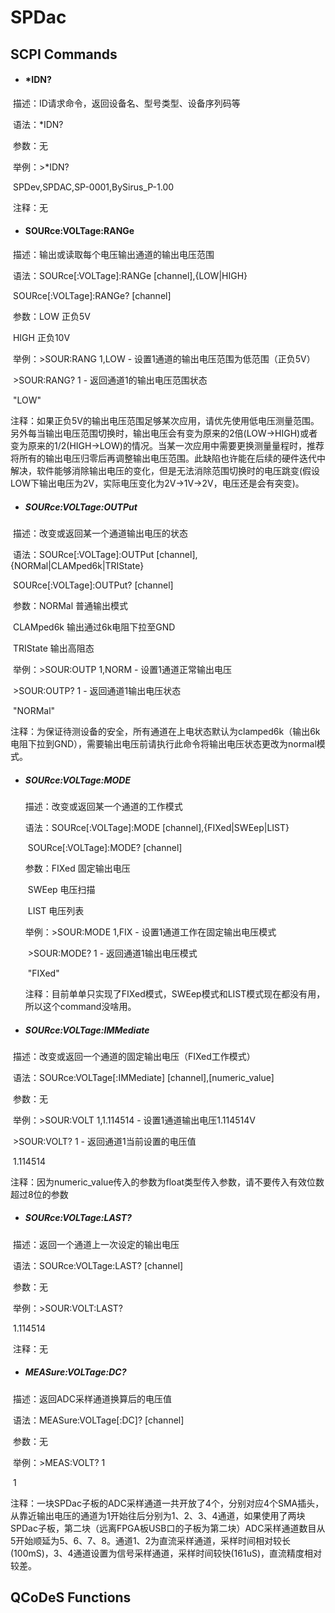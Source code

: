 # SPDac

## SCPI Commands

- #### *IDN?

​	描述：ID请求命令，返回设备名、型号类型、设备序列码等

​	语法：*IDN?

​	参数：无

​	举例：>*IDN?

​		   SPDev,SPDAC,SP-0001,BySirus_P-1.00

​	注释：无

- #### SOURce:VOLTage:RANGe

​	描述：输出或读取每个电压输出通道的输出电压范围

​	语法：SOURce[:VOLTage]:RANGe  [channel],{LOW|HIGH}

​		   SOURce[:VOLTage]:RANGe? [channel]

​	参数：LOW	 正负5V

​		   HIGH	正负10V

​	举例：>SOUR:RANG 1,LOW	- 设置1通道的输出电压范围为低范围（正负5V）

​		   >SOUR:RANG? 1	       - 返回通道1的输出电压范围状态

​		   "LOW"

​	注释：如果正负5V的输出电压范围足够某次应用，请优先使用低电压测量范围。另外每当输出电压范围切换时，输出电压会有变为原来的2倍(LOW->HIGH)或者变为原来的1/2(HIGH->LOW)的情况。当某一次应用中需要更换测量量程时，推荐将所有的输出电压归零后再调整输出电压范围。此缺陷也许能在后续的硬件迭代中解决，软件能够消除输出电压的变化，但是无法消除范围切换时的电压跳变(假设LOW下输出电压为2V，实际电压变化为2V->1V->2V，电压还是会有突变)。

- ##### SOURce:VOLTage:OUTPut

​	描述：改变或返回某一个通道输出电压的状态

​	语法：SOURce[:VOLTage]:OUTPut [channel],{NORMal|CLAMped6k|TRIState}

​		   SOURce[:VOLTage]:OUTPut? [channel]

​	参数：NORMal		普通输出模式

​		   CLAMped6k	  输出通过6k电阻下拉至GND

​		   TRIState		输出高阻态

​	举例：>SOUR:OUTP 1,NORM	- 设置1通道正常输出电压

​		   >SOUR:OUTP? 1		  - 返回通道1输出电压状态

​		   "NORMal"

​	注释：为保证待测设备的安全，所有通道在上电状态默认为clamped6k（输出6k电阻下拉到GND），需要输出电压前请执行此命令将输出电压状态更改为normal模式。

- ##### SOURce:VOLTage:MODE

  描述：改变或返回某一个通道的工作模式

  语法：SOURce[:VOLTage]:MODE [channel],{FIXed|SWEep|LIST}

  ​	   SOURce[:VOLTage]:MODE? [channel]

  参数：FIXed	   固定输出电压

  ​	   SWEep	电压扫描

  ​	   LIST	     电压列表

  举例：>SOUR:MODE 1,FIX	- 设置1通道工作在固定输出电压模式

  ​	   >SOUR:MODE? 1	    - 返回通道1输出电压模式

  ​	   "FIXed"

  注释：目前单单只实现了FIXed模式，SWEep模式和LIST模式现在都没有用，所以这个command没啥用。

- ##### SOURce:VOLTage:IMMediate

​	描述：改变或返回一个通道的固定输出电压（FIXed工作模式）

​	语法：SOURce:VOLTage[:IMMediate] [channel],[numeric_value]

​	参数：无

​	举例：>SOUR:VOLT 1,1.114514	- 设置1通道输出电压1.114514V

​		   >SOUR:VOLT? 1		      - 返回通道1当前设置的电压值

​		   1.114514

​	注释：因为numeric_value传入的参数为float类型传入参数，请不要传入有效位数超过8位的参数

- ##### SOURce:VOLTage:LAST?

​	描述：返回一个通道上一次设定的输出电压

​	语法：SOURce:VOLTage:LAST? [channel]

​	参数：无

​	举例：>SOUR:VOLT:LAST?

​		   1.114514

​	注释：无

- ##### MEASure:VOLTage:DC?

​	描述：返回ADC采样通道换算后的电压值

​	语法：MEASure:VOLTage[:DC]? [channel]

​	参数：无

​	举例：>MEAS:VOLT? 1

​		   1

​	注释：一块SPDac子板的ADC采样通道一共开放了4个，分别对应4个SMA插头，从靠近输出电压的通道为1开始往后分别为1、2、3、4通道，如果使用了两块SPDac子板，第二块（远离FPGA板USB口的子板为第二块）ADC采样通道数目从5开始顺延为5、6、7、8。通道1、2为直流采样通道，采样时间相对较长(100mS)，3、4通道设置为信号采样通道，采样时间较快(161uS)，直流精度相对较差。

## QCoDeS Functions
